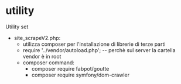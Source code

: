 # utility
Utility set

- site_scrapeV2.php:
  - utilizza composer per l'installazione di librerie di terze parti
  - require '../vendor/autoload.php'; -- perchè sul server la cartella vendor è in root
  - composer command:
    - composer require fabpot/goutte
    - composer require symfony/dom-crawler
